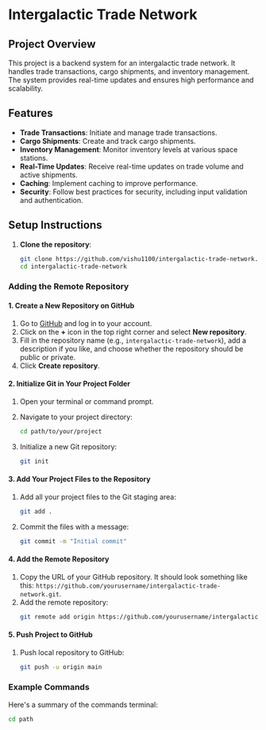 # Intergalactic Trade Network

## Project Overview
This project is a backend system for an intergalactic trade network. It handles trade transactions, cargo shipments, and inventory management. The system provides real-time updates and ensures high performance and scalability.

## Features
- **Trade Transactions**: Initiate and manage trade transactions.
- **Cargo Shipments**: Create and track cargo shipments.
- **Inventory Management**: Monitor inventory levels at various space stations.
- **Real-Time Updates**: Receive real-time updates on trade volume and active shipments.
- **Caching**: Implement caching to improve performance.
- **Security**: Follow best practices for security, including input validation and authentication.

## Setup Instructions
1. **Clone the repository**:
   ```bash
   git clone https://github.com/vishu1100/intergalactic-trade-network.git
   cd intergalactic-trade-network


### Adding the Remote Repository

#### 1. **Create a New Repository on GitHub**
1. Go to [GitHub](https://github.com/) and log in to your account.
2. Click on the **+** icon in the top right corner and select **New repository**.
3. Fill in the repository name (e.g., `intergalactic-trade-network`), add a description if you like, and choose whether the repository should be public or private.
4. Click **Create repository**.

#### 2. **Initialize Git in Your Project Folder**
1. Open your terminal or command prompt.
2. Navigate to your project directory:
   ```bash
   cd path/to/your/project
   ```

3. Initialize a new Git repository:
   ```bash
   git init
   ```

#### 3. **Add Your Project Files to the Repository**
1. Add all your project files to the Git staging area:
   ```bash
   git add .
   ```

2. Commit the files with a message:
   ```bash
   git commit -m "Initial commit"
   ```

#### 4. **Add the Remote Repository**
1. Copy the URL of your GitHub repository. It should look something like this: `https://github.com/yourusername/intergalactic-trade-network.git`.
2. Add the remote repository:
   ```bash
   git remote add origin https://github.com/yourusername/intergalactic-trade-network.git
   ```

#### 5. **Push Project to GitHub**
1. Push local repository to GitHub:
   ```bash
   git push -u origin main
   ```

### Example Commands
Here's a summary of the commands  terminal:

```bash
cd path
